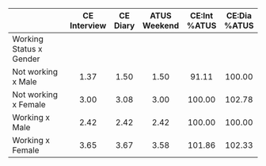 
|                      | CE<br>Interview |  CE<br>Diary | ATUS<br>Weekend | CE:Int<br>%ATUS | CE:Dia<br>%ATUS |
| -------------------- | :----------: | :----------: | :----------: | :----------: | :----------: |
| Working Status x Gender |              |              |              |              |              |
| Not working x Male   |         1.37 |         1.50 |         1.50 |        91.11 |       100.00 |
| Not working x Female |         3.00 |         3.08 |         3.00 |       100.00 |       102.78 |
| Working x Male       |         2.42 |         2.42 |         2.42 |       100.00 |       100.00 |
| Working x Female     |         3.65 |         3.67 |         3.58 |       101.86 |       102.33 |

